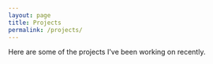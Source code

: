 ```yaml
---
layout: page
title: Projects
permalink: /projects/
---
```


Here are some of the projects I've been working on recently.
